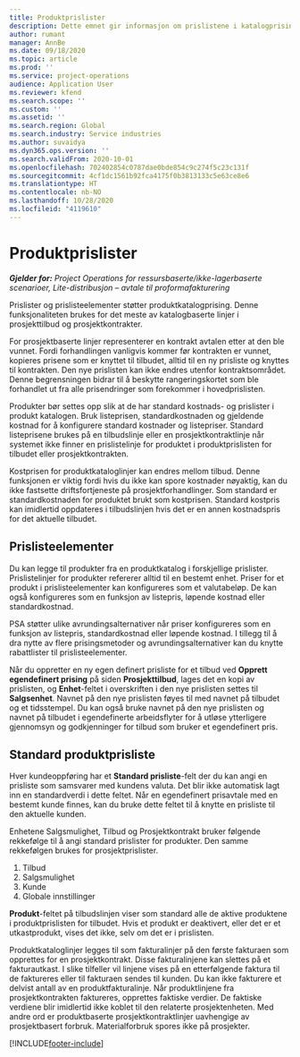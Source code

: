 ```yaml
---
title: Produktprislister
description: Dette emnet gir informasjon om prislistene i katalogprising som brukes for prosjekttilbud og kontrakter.
author: rumant
manager: AnnBe
ms.date: 09/18/2020
ms.topic: article
ms.prod: ''
ms.service: project-operations
audience: Application User
ms.reviewer: kfend
ms.search.scope: ''
ms.custom: ''
ms.assetid: ''
ms.search.region: Global
ms.search.industry: Service industries
ms.author: suvaidya
ms.dyn365.ops.version: ''
ms.search.validFrom: 2020-10-01
ms.openlocfilehash: 702402854c0787dae0bde854c9c274f5c23c131f
ms.sourcegitcommit: 4cf1dc1561b92fca4175f0b3813133c5e63ce8e6
ms.translationtype: HT
ms.contentlocale: nb-NO
ms.lasthandoff: 10/28/2020
ms.locfileid: "4119610"
---
```

# <a name="product-price-lists"></a>Produktprislister

_**Gjelder for:** Project Operations for ressursbaserte/ikke-lagerbaserte scenarioer, Lite-distribusjon – avtale til proformafakturering_

Prislister og prislisteelementer støtter produktkatalogprising. Denne funksjonaliteten brukes for det meste av katalogbaserte linjer i prosjekttilbud og prosjektkontrakter.

For prosjektbaserte linjer representerer en kontrakt avtalen etter at den ble vunnet. Fordi forhandlingen vanligvis kommer før kontrakten er vunnet, kopieres prisene som er knyttet til tilbudet, alltid til en ny prisliste og knyttes til kontrakten. Den nye prislisten kan ikke endres utenfor kontraktsområdet. Denne begrensningen bidrar til å beskytte rangeringskortet som ble forhandlet ut fra alle prisendringer som forekommer i hovedprislisten.

Produkter bør settes opp slik at de har standard kostnads- og prislister i produkt katalogen. Bruk listeprisen, standardkostnaden og gjeldende kostnad for å konfigurere standard kostnader og listepriser. Standard listeprisene brukes på en tilbudslinje eller en prosjektkontraktlinje når systemet ikke finner en prislistelinje for produktet i produktprislisten for tilbudet eller prosjektkontrakten.

Kostprisen for produktkataloglinjer kan endres mellom tilbud. Denne funksjonen er viktig fordi hvis du ikke kan spore kostnader nøyaktig, kan du ikke fastsette driftsfortjeneste på prosjektforhandlinger. Som standard er standardkostnaden for produktet brukt som kostprisen. Standard kostpris kan imidlertid oppdateres i tilbudslinjen hvis det er en annen kostnadspris for det aktuelle tilbudet.

## <a name="price-list-items"></a>Prislisteelementer

Du kan legge til produkter fra en produktkatalog i forskjellige prislister. Prislistelinjer for produkter refererer alltid til en bestemt enhet. Priser for et produkt i prislisteelementer kan konfigureres som et valutabeløp. De kan også konfigureres som en funksjon av listepris, løpende kostnad eller standardkostnad.

PSA støtter ulike avrundingsalternativer når priser konfigureres som en funksjon av listepris, standardkostnad eller løpende kostnad. I tillegg til å dra nytte av flere prisingsmetoder og avrundingsalternativer kan du knytte rabattlister til prislisteelementer. 

Når du oppretter en ny egen definert prisliste for et tilbud ved **Opprett egendefinert prising** på siden **Prosjekttilbud**, lages det en kopi av prislisten, og **Enhet**-feltet i overskriften i den nye prislisten settes til **Salgsenhet**. Navnet på den nye prislisten føyes til med navnet på tilbudet og et tidsstempel. Du kan også bruke navnet på den nye prislisten og navnet på tilbudet i egendefinerte arbeidsflyter for å utløse ytterligere gjennomsyn og godkjenninger for tilbud som bruker et egendefinert pris.

 
## <a name="default-product-price-list"></a>Standard produktprisliste
Hver kundeoppføring har et **Standard prisliste**-felt der du kan angi en prisliste som samsvarer med kundens valuta. Det blir ikke automatisk lagt inn en standardverdi i dette feltet. Når en egendefinert prisavtale med en bestemt kunde finnes, kan du bruke dette feltet til å knytte en prisliste til den aktuelle kunden.

Enhetene Salgsmulighet, Tilbud og Prosjektkontrakt bruker følgende rekkefølge til å angi standard prislister for produkter. Den samme rekkefølgen brukes for prosjektprislister.

1.  Tilbud
2.  Salgsmulighet
3.  Kunde
4.  Globale innstillinger 

**Produkt**-feltet på tilbudslinjen viser som standard alle de aktive produktene i produktprislisten for tilbudet. Hvis et produkt er deaktivert, eller det er et utkastprodukt, vises det ikke, selv om det er i prislisten. 

Produktkataloglinjer legges til som fakturalinjer på den første fakturaen som opprettes for en prosjektkontrakt. Disse fakturalinjene kan slettes på et fakturautkast. I slike tilfeller vil linjene vises på en etterfølgende faktura til de faktureres eller til fakturaen sendes til kunden. Du kan ikke fakturere et delvist antall av en produktfakturalinje. Når produktlinjene fra prosjektkontrakten faktureres, opprettes faktiske verdier. De faktiske verdiene blir imidlertid ikke koblet til den relaterte prosjektenheten. Med andre ord er produktbaserte prosjektkontraktlinjer uavhengige av prosjektbasert forbruk. Materialforbruk spores ikke på prosjekter.


[!INCLUDE[footer-include](../includes/footer-banner.md)]